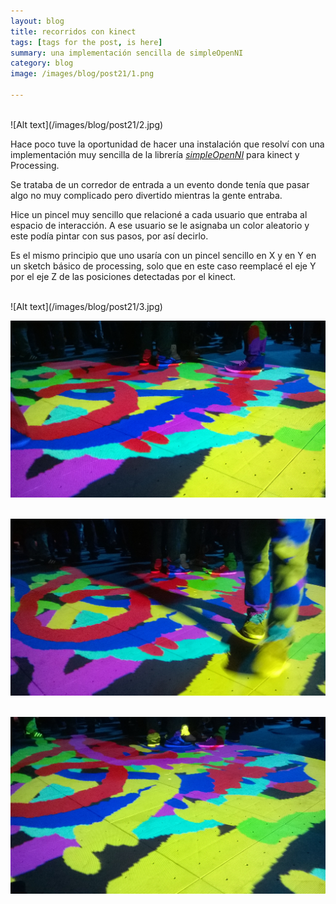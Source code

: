 ```yaml
---
layout: blog
title: recorridos con kinect
tags: [tags for the post, is here]  
summary: una implementación sencilla de simpleOpenNI 
category: blog
image: /images/blog/post21/1.png

---
```

<br>
![Alt text](/images/blog/post21/2.jpg)    
<br>

Hace poco tuve la oportunidad de hacer una instalación que resolví con una implementación muy sencilla de la librería [*simpleOpenNI*](https://code.google.com/p/simple-openni/) para kinect y Processing. 

Se trataba de un corredor de entrada a un evento donde tenía que pasar algo no muy complicado pero divertido mientras la gente entraba. 

Hice un pincel muy sencillo que relacioné a cada usuario que entraba al espacio de interacción. A ese usuario se le asignaba un color aleatorio y este podía pintar con sus pasos, por así decirlo. 

Es el mismo principio que uno usaría con un pincel sencillo en X y en Y en un sketch básico de processing, solo que en este caso reemplacé el eje Y por el eje Z de las posiciones detectadas por el kinect. 


<br>
![Alt text](/images/blog/post21/3.jpg)    
<br>

![Alt text](/images/blog/post21/4.jpg)    
<br>

![Alt text](/images/blog/post21/5.jpg)    
<br>

![Alt text](/images/blog/post21/6.jpg)    
<br>

<br>
<br>
<br>

